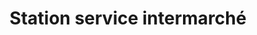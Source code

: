 ---
title: "Station service intermarché"
url: /bron/station-service-intermarche/
shop: carburant
---